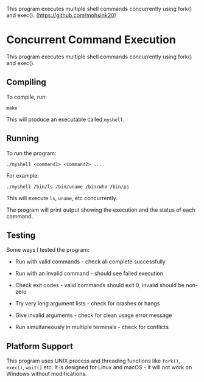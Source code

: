 This program executes multiple shell commands concurrently using fork() and exec(). (https://github.com/mohsink20)

# Concurrent Command Execution

This program executes multiple shell commands concurrently using fork() and exec().

## Compiling

To compile, run:

```
make
```

This will produce an executable called `myshell`.

## Running 

To run the program:

```
./myshell <command1> <command2> ...
```

For example:

```
./myshell /bin/ls /bin/uname /bin/who /bin/ps
```

This will execute `ls`, `uname`, etc concurrently.

The program will print output showing the execution and the status of each command.

## Testing

Some ways I tested the program:

- Run with valid commands - check all complete successfully 

- Run with an invalid command - should see failed execution

- Check exit codes - valid commands should exit 0, invalid should be non-zero

- Try very long argument lists - check for crashes or hangs

- Give invalid arguments - check for clean usage error message

- Run simultaneously in multiple terminals - check for conflicts

## Platform Support

This program uses UNIX process and threading functions like `fork()`, `exec()`, `wait()` etc. It is designed for Linux and macOS - it will not work on Windows without modifications.
